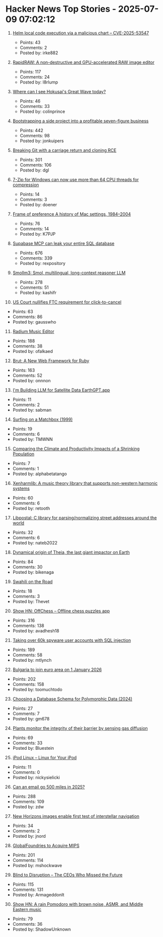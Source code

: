 # Hacker News Top Stories - 2025-07-09 07:02:12

1. [Helm local code execution via a malicious chart – CVE-2025-53547](https://github.com/helm/helm/security/advisories/GHSA-557j-xg8c-q2mm)
   - Points: 43
   - Comments: 2
   - Posted by: irke882

2. [RapidRAW: A non-destructive and GPU-accelerated RAW image editor](https://github.com/CyberTimon/RapidRAW)
   - Points: 117
   - Comments: 24
   - Posted by: l8rlump

3. [Where can I see Hokusai's Great Wave today?](https://greatwavetoday.com/)
   - Points: 46
   - Comments: 33
   - Posted by: colinprince

4. [Bootstrapping a side project into a profitable seven-figure business](https://projectionlab.com/blog/we-reached-1m-arr-with-zero-funding)
   - Points: 442
   - Comments: 98
   - Posted by: jonkuipers

5. [Breaking Git with a carriage return and cloning RCE](https://dgl.cx/2025/07/git-clone-submodule-cve-2025-48384)
   - Points: 301
   - Comments: 106
   - Posted by: dgl

6. [7-Zip for Windows can now use more than 64 CPU threads for compression](https://www.7-zip.org/history.txt)
   - Points: 14
   - Comments: 3
   - Posted by: doener

7. [Frame of preference A history of Mac settings, 1984–2004](https://aresluna.org/frame-of-preference/)
   - Points: 76
   - Comments: 14
   - Posted by: K7PJP

8. [Supabase MCP can leak your entire SQL database](https://www.generalanalysis.com/blog/supabase-mcp-blog)
   - Points: 676
   - Comments: 339
   - Posted by: rexpository

9. [Smollm3: Smol, multilingual, long-context reasoner LLM](https://huggingface.co/blog/smollm3)
   - Points: 278
   - Comments: 51
   - Posted by: kashifr

10. [US Court nullifies FTC requirement for click-to-cancel](https://arstechnica.com/tech-policy/2025/07/us-court-cancels-ftc-rule-that-would-have-made-canceling-subscriptions-easier/)
   - Points: 63
   - Comments: 86
   - Posted by: gausswho

11. [Radium Music Editor](http://users.notam02.no/~kjetism/radium/)
   - Points: 188
   - Comments: 38
   - Posted by: ofalkaed

12. [Brut: A New Web Framework for Ruby](https://naildrivin5.com/blog/2025/07/08/brut-a-new-web-framework-for-ruby.html)
   - Points: 163
   - Comments: 52
   - Posted by: onnnon

13. [I'm Building LLM for Satellite Data EarthGPT.app](https://www.earthgpt.app/)
   - Points: 11
   - Comments: 2
   - Posted by: sabman

14. [Surfing on a Matchbox (1999)](http://news.bbc.co.uk/2/hi/science/nature/276762.stm)
   - Points: 19
   - Comments: 6
   - Posted by: TMWNN

15. [Comparing the Climate and Productivity Impacts of a Shrinking Population](https://www.nber.org/papers/w33932)
   - Points: 7
   - Comments: 1
   - Posted by: alphabetatango

16. [Xenharmlib: A music theory library that supports non-western harmonic systems](https://xenharmlib.readthedocs.io/en/latest/)
   - Points: 60
   - Comments: 6
   - Posted by: retooth

17. [Libpostal: C library for parsing/normalizing street addresses around the world](https://github.com/openvenues/libpostal)
   - Points: 32
   - Comments: 6
   - Posted by: nateb2022

18. [Dynamical origin of Theia, the last giant impactor on Earth](https://arxiv.org/abs/2507.01826)
   - Points: 84
   - Comments: 30
   - Posted by: bikenaga

19. [Swahili on the Road](https://www.historytoday.com/archive/behind-times/swahili-road)
   - Points: 18
   - Comments: 3
   - Posted by: Thevet

20. [Show HN: OffChess – Offline chess puzzles app](https://offchess.com)
   - Points: 316
   - Comments: 138
   - Posted by: avadhesh18

21. [Taking over 60k spyware user accounts with SQL injection](https://ericdaigle.ca/posts/taking-over-60k-spyware-user-accounts/)
   - Points: 189
   - Comments: 58
   - Posted by: mtlynch

22. [Bulgaria to join euro area on 1 January 2026](https://www.ecb.europa.eu//press/pr/date/2025/html/ecb.pr250708~b9676a9fa8.en.html)
   - Points: 202
   - Comments: 158
   - Posted by: toomuchtodo

23. [Choosing a Database Schema for Polymorphic Data (2024)](https://www.dolthub.com/blog/2024-06-25-polymorphic-associations/)
   - Points: 27
   - Comments: 7
   - Posted by: gm678

24. [Plants monitor the integrity of their barrier by sensing gas diffusion](https://www.nature.com/articles/s41586-025-09223-4)
   - Points: 69
   - Comments: 33
   - Posted by: Bluestein

25. [iPod Linux – Linux for Your iPod](http://www.ipodlinux.org/)
   - Points: 11
   - Comments: 0
   - Posted by: nickysielicki

26. [Can an email go 500 miles in 2025?](https://flak.tedunangst.com/post/can-an-email-go-500-miles-in-2025)
   - Points: 288
   - Comments: 109
   - Posted by: zdw

27. [New Horizons images enable first test of interstellar navigation](https://www.newscientist.com/article/2486823-new-horizons-images-enable-first-test-of-interstellar-navigation/)
   - Points: 34
   - Comments: 2
   - Posted by: jnord

28. [GlobalFoundries to Acquire MIPS](https://mips.com/press-releases/gf-mips/)
   - Points: 201
   - Comments: 114
   - Posted by: mshockwave

29. [Blind to Disruption – The CEOs Who Missed the Future](https://steveblank.com/2025/07/08/blind-to-disruption-the-ceos-who-missed-the-future/)
   - Points: 115
   - Comments: 131
   - Posted by: ArmageddonIt

30. [Show HN: A rain Pomodoro with brown noise, ASMR, and Middle Eastern music](https://forgetoolz.com/rain-pomodoro)
   - Points: 79
   - Comments: 36
   - Posted by: ShadowUnknown

